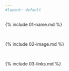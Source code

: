 ```yaml
---
#layout: default
---
```


{% include 01-name.md %}

<br>

{% include 02-image.md %}

<br>

{% include 03-links.md %}


